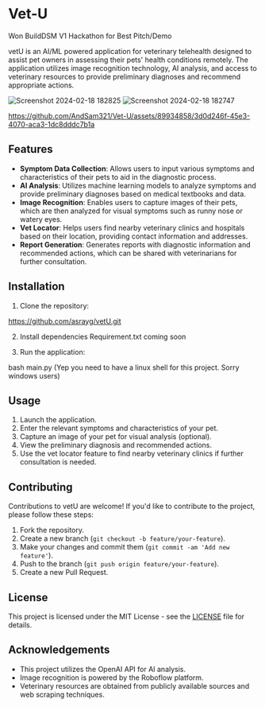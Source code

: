 # Vet-U
Won BuildDSM V1 Hackathon for Best Pitch/Demo

vetU is an AI/ML powered application for veterinary telehealth designed to assist pet owners in assessing their pets' health conditions remotely. The application utilizes image recognition technology, AI analysis, and access to veterinary resources to provide preliminary diagnoses and recommend appropriate actions. 


   ![Screenshot 2024-02-18 182825](https://github.com/AndSam321/Vet-U/assets/89934858/667940a4-89a6-43be-b78e-ac9d4cee4b77)
                          ![Screenshot 2024-02-18 182747](https://github.com/AndSam321/Vet-U/assets/89934858/8cafc3a8-64a7-4881-b440-ae4192b8f798)


https://github.com/AndSam321/Vet-U/assets/89934858/3d0d246f-45e3-4070-aca3-1dc8dddc7b1a


## Features

- **Symptom Data Collection**: Allows users to input various symptoms and characteristics of their pets to aid in the diagnostic process.
- **AI Analysis**: Utilizes machine learning models to analyze symptoms and provide preliminary diagnoses based on medical textbooks and data.
- **Image Recognition**: Enables users to capture images of their pets, which are then analyzed for visual symptoms such as runny nose or watery eyes.
- **Vet Locator**: Helps users find nearby veterinary clinics and hospitals based on their location, providing contact information and addresses.
- **Report Generation**: Generates reports with diagnostic information and recommended actions, which can be shared with veterinarians for further consultation.

## Installation

1. Clone the repository:

https://github.com/asrayg/vetU.git

2. Install dependencies
  Requirement.txt coming soon
  
3. Run the application:

bash main.py (Yep you need to have a linux shell for this  project. Sorry windows users)

## Usage

1. Launch the application.
2. Enter the relevant symptoms and characteristics of your pet.
3. Capture an image of your pet for visual analysis (optional).
4. View the preliminary diagnosis and recommended actions.
5. Use the vet locator feature to find nearby veterinary clinics if further consultation is needed.

## Contributing

Contributions to vetU are welcome! If you'd like to contribute to the project, please follow these steps:

1. Fork the repository.
2. Create a new branch (`git checkout -b feature/your-feature`).
3. Make your changes and commit them (`git commit -am 'Add new feature'`).
4. Push to the branch (`git push origin feature/your-feature`).
5. Create a new Pull Request.

## License

This project is licensed under the MIT License - see the [LICENSE](LICENSE) file for details.

## Acknowledgements

- This project utilizes the OpenAI API for AI analysis.
- Image recognition is powered by the Roboflow platform.
- Veterinary resources are obtained from publicly available sources and web scraping techniques.

